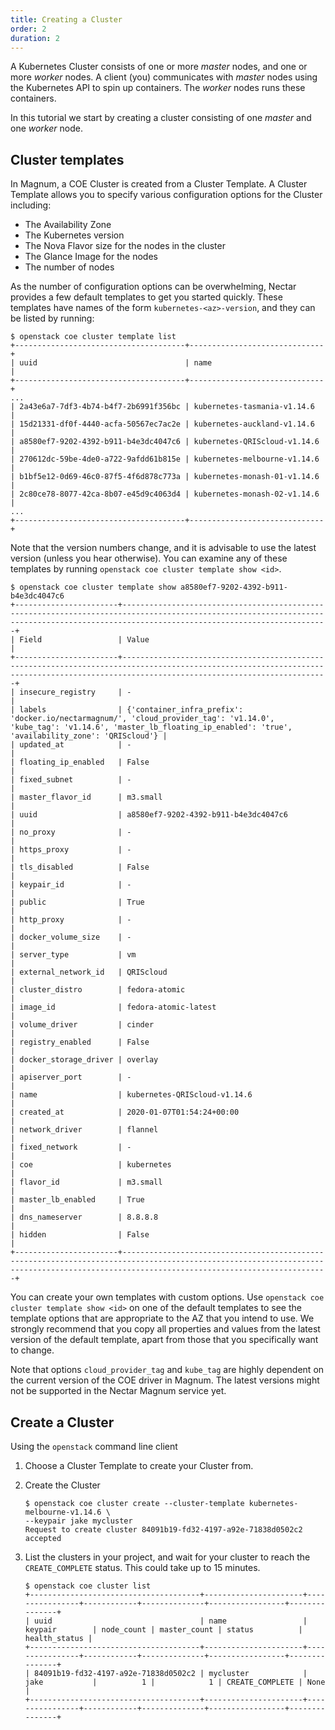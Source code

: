 ```yaml
---
title: Creating a Cluster
order: 2
duration: 2
---
```


A Kubernetes Cluster consists of one or more _master_ nodes, and one or more
_worker_ nodes. A client (you) communicates with _master_ nodes using the
Kubernetes API to spin up containers. The _worker_ nodes runs these containers.

In this tutorial we start by creating a cluster consisting of one _master_
and one _worker_ node.

## Cluster templates

In Magnum, a COE Cluster is created from a Cluster Template. A Cluster Template
allows you to specify various configuration options for the Cluster including:

- The Availability Zone
- The Kubernetes version
- The Nova Flavor size for the nodes in the cluster
- The Glance Image for the nodes
- The number of nodes

As the number of configuration options can be overwhelming, Nectar provides
a few default templates to get you started quickly. These templates have
names of the form `kubernetes-<az>-version`, and they can be listed by
running:

```
$ openstack coe cluster template list
+--------------------------------------+------------------------------+
| uuid                                 | name                         |
+--------------------------------------+------------------------------+
...
| 2a43e6a7-7df3-4b74-b4f7-2b6991f356bc | kubernetes-tasmania-v1.14.6  |
| 15d21331-df0f-4440-acfa-50567ec7ac2e | kubernetes-auckland-v1.14.6  |
| a8580ef7-9202-4392-b911-b4e3dc4047c6 | kubernetes-QRIScloud-v1.14.6 |
| 270612dc-59be-4de0-a722-9afdd61b815e | kubernetes-melbourne-v1.14.6 |
| b1bf5e12-0d69-46c0-87f5-4f6d878c773a | kubernetes-monash-01-v1.14.6 |
| 2c80ce78-8077-42ca-8b07-e45d9c4063d4 | kubernetes-monash-02-v1.14.6 |
...
+--------------------------------------+------------------------------+
```

Note that the version numbers change, and it is advisable to use the latest
version (unless you hear otherwise).  You can examine any of these
templates by running `openstack coe cluster template show <id>`.

```
$ openstack coe cluster template show a8580ef7-9202-4392-b911-b4e3dc4047c6
+-----------------------+------------------------------------------------------------------------------------------------------------------------------------------------------------------------------------------+
| Field                 | Value                                                                                                                                                                                    |
+-----------------------+------------------------------------------------------------------------------------------------------------------------------------------------------------------------------------------+
| insecure_registry     | -                                                                                                                                                                                        |
| labels                | {'container_infra_prefix': 'docker.io/nectarmagnum/', 'cloud_provider_tag': 'v1.14.0', 'kube_tag': 'v1.14.6', 'master_lb_floating_ip_enabled': 'true', 'availability_zone': 'QRIScloud'} |
| updated_at            | -                                                                                                                                                                                        |
| floating_ip_enabled   | False                                                                                                                                                                                    |
| fixed_subnet          | -                                                                                                                                                                                        |
| master_flavor_id      | m3.small                                                                                                                                                                                 |
| uuid                  | a8580ef7-9202-4392-b911-b4e3dc4047c6                                                                                                                                                     |
| no_proxy              | -                                                                                                                                                                                        |
| https_proxy           | -                                                                                                                                                                                        |
| tls_disabled          | False                                                                                                                                                                                    |
| keypair_id            | -                                                                                                                                                                                        |
| public                | True                                                                                                                                                                                     |
| http_proxy            | -                                                                                                                                                                                        |
| docker_volume_size    | -                                                                                                                                                                                        |
| server_type           | vm                                                                                                                                                                                       |
| external_network_id   | QRIScloud                                                                                                                                                                                |
| cluster_distro        | fedora-atomic                                                                                                                                                                            |
| image_id              | fedora-atomic-latest                                                                                                                                                                     |
| volume_driver         | cinder                                                                                                                                                                                   |
| registry_enabled      | False                                                                                                                                                                                    |
| docker_storage_driver | overlay                                                                                                                                                                                  |
| apiserver_port        | -                                                                                                                                                                                        |
| name                  | kubernetes-QRIScloud-v1.14.6                                                                                                                                                             |
| created_at            | 2020-01-07T01:54:24+00:00                                                                                                                                                                |
| network_driver        | flannel                                                                                                                                                                                  |
| fixed_network         | -                                                                                                                                                                                        |
| coe                   | kubernetes                                                                                                                                                                               |
| flavor_id             | m3.small                                                                                                                                                                                 |
| master_lb_enabled     | True                                                                                                                                                                                     |
| dns_nameserver        | 8.8.8.8                                                                                                                                                                                  |
| hidden                | False                                                                                                                                                                                    |
+-----------------------+------------------------------------------------------------------------------------------------------------------------------------------------------------------------------------------+
```

You can create your own templates with custom options.  Use `openstack coe
cluster template show <id>` on one of the default templates to see the
template options that are appropriate to the AZ that you intend to use.  We
strongly recommend that you copy all properties and values from the latest
version of the default template, apart from those that you specifically
want to change.

Note that options `cloud_provider_tag` and `kube_tag` are highly dependent on
the current version of the COE driver in Magnum.  The latest versions might
not be supported in the Nectar Magnum service yet.

## Create a Cluster

Using the `openstack` command line client

1. Choose a Cluster Template to create your Cluster from.

1. Create the Cluster

    ```
    $ openstack coe cluster create --cluster-template kubernetes-melbourne-v1.14.6 \
    --keypair jake mycluster
    Request to create cluster 84091b19-fd32-4197-a92e-71838d0502c2 accepted
    ```

1. List the clusters in your project, and wait for your cluster to reach the
   `CREATE_COMPLETE` status. This could take up to 15 minutes.

    ```
	$ openstack coe cluster list
	+--------------------------------------+----------------------+----------------+------------+--------------+-----------------+---------------+
	| uuid                                 | name                 | keypair        | node_count | master_count | status          | health_status |
	+--------------------------------------+----------------------+----------------+------------+--------------+-----------------+---------------+
    | 84091b19-fd32-4197-a92e-71838d0502c2 | mycluster            | jake           |          1 |            1 | CREATE_COMPLETE | None          |
	+--------------------------------------+----------------------+----------------+------------+--------------+-----------------+---------------+
    ```


